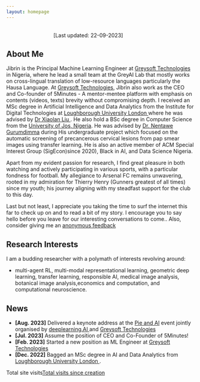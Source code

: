 ```yaml
---
layout: homepage
---
```

&nbsp;&nbsp;&nbsp;&nbsp;&nbsp;&nbsp;&nbsp;&nbsp;&nbsp;&nbsp;&nbsp;&nbsp;&nbsp;&nbsp;&nbsp; &nbsp;&nbsp;&nbsp;&nbsp;&nbsp;&nbsp;&nbsp;&nbsp;&nbsp;&nbsp;&nbsp;&nbsp;&nbsp;&nbsp;&nbsp;&nbsp;&nbsp;&nbsp;&nbsp;&nbsp;&nbsp;&nbsp;&nbsp;&nbsp;&nbsp;&nbsp;&nbsp;&nbsp;&nbsp;&nbsp;&nbsp;&nbsp;&nbsp;&nbsp;&nbsp;&nbsp;&nbsp;&nbsp;&nbsp;&nbsp;&nbsp;&nbsp;&nbsp;&nbsp;&nbsp; &nbsp;&nbsp;&nbsp;&nbsp;&nbsp;&nbsp;&nbsp;&nbsp;&nbsp;&nbsp;&nbsp;&nbsp;&nbsp;&nbsp;&nbsp;&nbsp;&nbsp;&nbsp;&nbsp;&nbsp;&nbsp;&nbsp;&nbsp;&nbsp;&nbsp;&nbsp;&nbsp;&nbsp;&nbsp;&nbsp;&nbsp;&nbsp;&nbsp;&nbsp;&nbsp;&nbsp;&nbsp;&nbsp;&nbsp;&nbsp;&nbsp;&nbsp;&nbsp;&nbsp;&nbsp; &nbsp;&nbsp;&nbsp;&nbsp;&nbsp;&nbsp;&nbsp;&nbsp;&nbsp;&nbsp;&nbsp;&nbsp;&nbsp;&nbsp;&nbsp;&nbsp;&nbsp;&nbsp;&nbsp;&nbsp;&nbsp;&nbsp;&nbsp;&nbsp;&nbsp;&nbsp;&nbsp;&nbsp;&nbsp;&nbsp;&nbsp;&nbsp;[Last updated: 22-09-2023]
## About Me


Jibrin is the Principal Machine Learning Engineer at <a href="https://greysoft.ng">Greysoft Technologies</a> in Nigeria, where he lead a small team at the GreyAI Lab that mostly works on cross-lingual translation of low-resource languages particularly the Hausa Language. At <a href="https://greysoft.ng">Greysoft Technologies</a>, Jibrin also work as the CEO and Co-founder of 5Minutes - A mentor-mentee platform with emphasis on contents (videos, texts) brevity without compromising depth. I received an MSc degree in Artificial Intelligence and Data Analytics from the Institute for Digital Technologies at  <a href="https://www.lborolondon.ac.uk/study/masters-degrees/artificial-intelligence-data-analytics/"> Loughborough University London </a> where he was advised by <a href="https://www.lborolondon.ac.uk/about/staff/dr-xiaolan-liu/">Dr Xiaolan Liu </a>. He also hold a BSc degree in Computer Science from the <a href="https://unijos.edu.ng">University of Jos, Nigeria</a>. He was advised by  <a href="https://scholar.google.com/citations?user=q9VpwWEAAAAJ&hl=enDr. Nentawe Gurumdimma)"> Dr. Nentawe Gurumdimma</a> during His undergraduate project which focused on the automatic screening of precancerous cervical lesions from pap smear images using transfer learning. He is also an active member of ACM Special Interest Group (SigEcon)since 2020), Black in AI, and Data Science Nigeria.

Apart from my evident passion for research, I find great pleasure in both watching and actively participating in various sports, with a particular fondness for football. My allegiance to Arsenal FC remains unwavering, rooted in my admiration for Thierry Henry (Gunners greatest of all times) since my youth; his journey aligning with my steadfast support for the club to this day.

Last but not least, I appreciate you taking the time to surf the internet this far to check up on and to read a bit of my story. I encourage you to say hello before you leave for our interesting conversations to come.. Also, consider giving me an  <a href="https://ngl.link/jibrinx">anonymous feedback</a>
                  
## Research Interests
I am a budding researcher with a polymath of interests revolving around:
- multi-agent RL, multi-modal representational learning, geometric deep learning, transfer learning, responsible AI, medical image analysis, botanical image analysis,economics and computation, and computational neuroscience.

## News

- **[Aug. 2023]** Delivered a keynote address at the <a href="https://www.linkedin.com/feed/update/urn:li:activity:7096848518631366656/ "> Pie and AI</a> event jointly organised by <a href="https://www.deeplearning.ai">deeplearning.AI </a>and <a href="https://greysoft.ng">Greysoft Technologies</a>
- **[Jul. 2023]** Assume the position of CEO and Co-Founder of 5Minutes!
- **[Feb. 2023]** Started a new position as ML Engineer at <a href="https://greysoft.ng">Greysoft Technologies</a>
- **[Dec. 2022]** Bagged an MSc degree in AI and Data Analytics from <a href="https://www.lborolondon.ac.uk/study/masters-degrees/artificial-intelligence-data-analytics/"> Loughborough University London </a>.

<!--- {% include_relative _includes/publications.md %} -->

<!---{% include_relative _includes/services.md %} -->
<p>Total site visits<a href='https://www.free-counters.org/'>Total visits since creation</a> <script type='text/javascript' src='https://www.freevisitorcounters.com/auth.php?id=0411e39de56cdd30e8bb498459e0a65deb5e5167'></script>
<script type="text/javascript" src="https://www.freevisitorcounters.com/en/home/counter/1109287/t/3"></script></p> 
